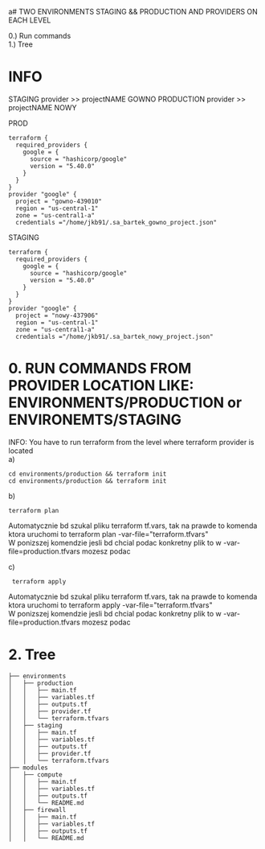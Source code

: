 a# TWO ENVIRONMENTS STAGING && PRODUCTION AND PROVIDERS ON EACH LEVEL

0.) Run commands  
1.) Tree   


# INFO
STAGING provider    >> projectNAME GOWNO
PRODUCTION provider >> projectNAME NOWY

PROD
```
terraform {
  required_providers {
    google = {
      source = "hashicorp/google"
      version = "5.40.0"
    }
  }
}
provider "google" {
  project = "gowno-439010"
  region = "us-central-1"
  zone = "us-central1-a"
  credentials ="/home/jkb91/.sa_bartek_gowno_project.json"
```
STAGING
```
terraform {
  required_providers {
    google = {
      source = "hashicorp/google"
      version = "5.40.0"
    }
  }
}
provider "google" {
  project = "nowy-437906"
  region = "us-central-1"
  zone = "us-central1-a"
  credentials ="/home/jkb91/.sa_bartek_nowy_project.json"
```
# 0. RUN COMMANDS  FROM PROVIDER LOCATION LIKE: ENVIRONMENTS/PRODUCTION or ENVIRONEMTS/STAGING
INFO: You have to run terraform from the level where terraform provider is located  
a) 
```
cd environments/production && terraform init
cd environments/production && terraform init
```


b) 
```
terraform plan
```
Automatycznie bd szukal pliku terraform tf.vars, tak na prawde to komenda ktora uruchomi to terraform plan -var-file="terraform.tfvars"  
W ponizszej komendzie jesli bd chcial podac konkretny plik to w -var-file=production.tfvars mozesz podac  

 
c)
```
 terraform apply
```
Automatycznie bd szukal pliku terraform tf.vars, tak na prawde to komenda ktora uruchomi to terraform apply -var-file="terraform.tfvars"  
W ponizszej komendzie jesli bd chcial podac konkretny plik to w -var-file=production.tfvars mozesz podac 


# 2. Tree  
```
├── environments
│   ├── production
│   │   ├── main.tf
│   │   ├── variables.tf
│   │   ├── outputs.tf
│   │   ├── provider.tf
│   │   └── terraform.tfvars
│   ├── staging
│   │   ├── main.tf
│   │   ├── variables.tf
│   │   ├── outputs.tf
│   │   ├── provider.tf
│   │   └── terraform.tfvars
├── modules
│   ├── compute
│   │   ├── main.tf
│   │   ├── variables.tf
│   │   ├── outputs.tf
│   │   └── README.md
│   ├── firewall
│   │   ├── main.tf
│   │   ├── variables.tf
│   │   ├── outputs.tf
│   │   └── README.md
```
